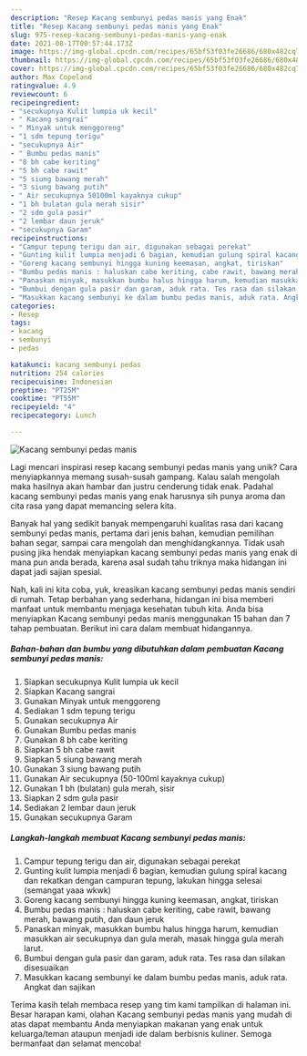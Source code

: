 ```yaml
---
description: "Resep Kacang sembunyi pedas manis yang Enak"
title: "Resep Kacang sembunyi pedas manis yang Enak"
slug: 975-resep-kacang-sembunyi-pedas-manis-yang-enak
date: 2021-08-17T00:57:44.173Z
image: https://img-global.cpcdn.com/recipes/65bf53f03fe26686/680x482cq70/kacang-sembunyi-pedas-manis-foto-resep-utama.jpg
thumbnail: https://img-global.cpcdn.com/recipes/65bf53f03fe26686/680x482cq70/kacang-sembunyi-pedas-manis-foto-resep-utama.jpg
cover: https://img-global.cpcdn.com/recipes/65bf53f03fe26686/680x482cq70/kacang-sembunyi-pedas-manis-foto-resep-utama.jpg
author: Max Copeland
ratingvalue: 4.9
reviewcount: 6
recipeingredient:
- "secukupnya Kulit lumpia uk kecil"
- " Kacang sangrai"
- " Minyak untuk menggoreng"
- "1 sdm tepung terigu"
- "secukupnya Air"
- " Bumbu pedas manis"
- "8 bh cabe keriting"
- "5 bh cabe rawit"
- "5 siung bawang merah"
- "3 siung bawang putih"
- " Air secukupnya 50100ml kayaknya cukup"
- "1 bh bulatan gula merah sisir"
- "2 sdm gula pasir"
- "2 lembar daun jeruk"
- "secukupnya Garam"
recipeinstructions:
- "Campur tepung terigu dan air, digunakan sebagai perekat"
- "Gunting kulit lumpia menjadi 6 bagian, kemudian gulung spiral kacang dan rekatkan dengan campuran tepung, lakukan hingga selesai (semangat yaaa wkwk)"
- "Goreng kacang sembunyi hingga kuning keemasan, angkat, tiriskan"
- "Bumbu pedas manis : haluskan cabe keriting, cabe rawit, bawang merah, bawang putih, dan daun jeruk"
- "Panaskan minyak, masukkan bumbu halus hingga harum, kemudian masukkan air secukupnya dan gula merah, masak hingga gula merah larut."
- "Bumbui dengan gula pasir dan garam, aduk rata. Tes rasa dan silakan disesuaikan"
- "Masukkan kacang sembunyi ke dalam bumbu pedas manis, aduk rata. Angkat dan sajikan"
categories:
- Resep
tags:
- kacang
- sembunyi
- pedas

katakunci: kacang sembunyi pedas 
nutrition: 254 calories
recipecuisine: Indonesian
preptime: "PT25M"
cooktime: "PT55M"
recipeyield: "4"
recipecategory: Lunch

---
```



![Kacang sembunyi pedas manis](https://img-global.cpcdn.com/recipes/65bf53f03fe26686/680x482cq70/kacang-sembunyi-pedas-manis-foto-resep-utama.jpg)

Lagi mencari inspirasi resep kacang sembunyi pedas manis yang unik? Cara menyiapkannya memang susah-susah gampang. Kalau salah mengolah maka hasilnya akan hambar dan justru cenderung tidak enak. Padahal kacang sembunyi pedas manis yang enak harusnya sih punya aroma dan cita rasa yang dapat memancing selera kita.

Banyak hal yang sedikit banyak mempengaruhi kualitas rasa dari kacang sembunyi pedas manis, pertama dari jenis bahan, kemudian pemilihan bahan segar, sampai cara mengolah dan menghidangkannya. Tidak usah pusing jika hendak menyiapkan kacang sembunyi pedas manis yang enak di mana pun anda berada, karena asal sudah tahu triknya maka hidangan ini dapat jadi sajian spesial.




Nah, kali ini kita coba, yuk, kreasikan kacang sembunyi pedas manis sendiri di rumah. Tetap berbahan yang sederhana, hidangan ini bisa memberi manfaat untuk membantu menjaga kesehatan tubuh kita. Anda bisa menyiapkan Kacang sembunyi pedas manis menggunakan 15 bahan dan 7 tahap pembuatan. Berikut ini cara dalam membuat hidangannya.

<!--inarticleads1-->

##### Bahan-bahan dan bumbu yang dibutuhkan dalam pembuatan Kacang sembunyi pedas manis:

1. Siapkan secukupnya Kulit lumpia uk kecil
1. Siapkan  Kacang sangrai
1. Gunakan  Minyak untuk menggoreng
1. Sediakan 1 sdm tepung terigu
1. Gunakan secukupnya Air
1. Gunakan  Bumbu pedas manis
1. Gunakan 8 bh cabe keriting
1. Siapkan 5 bh cabe rawit
1. Siapkan 5 siung bawang merah
1. Gunakan 3 siung bawang putih
1. Gunakan  Air secukupnya (50-100ml kayaknya cukup)
1. Gunakan 1 bh (bulatan) gula merah, sisir
1. Siapkan 2 sdm gula pasir
1. Sediakan 2 lembar daun jeruk
1. Gunakan secukupnya Garam




<!--inarticleads2-->

##### Langkah-langkah membuat Kacang sembunyi pedas manis:

1. Campur tepung terigu dan air, digunakan sebagai perekat
1. Gunting kulit lumpia menjadi 6 bagian, kemudian gulung spiral kacang dan rekatkan dengan campuran tepung, lakukan hingga selesai (semangat yaaa wkwk)
1. Goreng kacang sembunyi hingga kuning keemasan, angkat, tiriskan
1. Bumbu pedas manis : haluskan cabe keriting, cabe rawit, bawang merah, bawang putih, dan daun jeruk
1. Panaskan minyak, masukkan bumbu halus hingga harum, kemudian masukkan air secukupnya dan gula merah, masak hingga gula merah larut.
1. Bumbui dengan gula pasir dan garam, aduk rata. Tes rasa dan silakan disesuaikan
1. Masukkan kacang sembunyi ke dalam bumbu pedas manis, aduk rata. Angkat dan sajikan




Terima kasih telah membaca resep yang tim kami tampilkan di halaman ini. Besar harapan kami, olahan Kacang sembunyi pedas manis yang mudah di atas dapat membantu Anda menyiapkan makanan yang enak untuk keluarga/teman ataupun menjadi ide dalam berbisnis kuliner. Semoga bermanfaat dan selamat mencoba!
